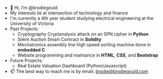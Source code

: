 - 👋 Hi, I’m @brodiegould
- My interests lie at intersection of technology and finance
- I'm currently a 4th year student studying electrical engineering at the University of Victoria
- Past Projects:
  - Cryptography Cryptanalysis attack on an SPN cipher in **Python**
  -  Silent Auction Smart Contract in **Solidity**
  - Mechatronics assembly line high speed sorting machine done in **embedded C**
  - Website programming and maintance in **HTML**, **CSS**, and **Bootstrap**
- Future Projects: 
  - Real Estate Valuation Dashboard (Python/Javascript)
- 📫 The best way to reach me is by email: brodie@brodiegould.com

